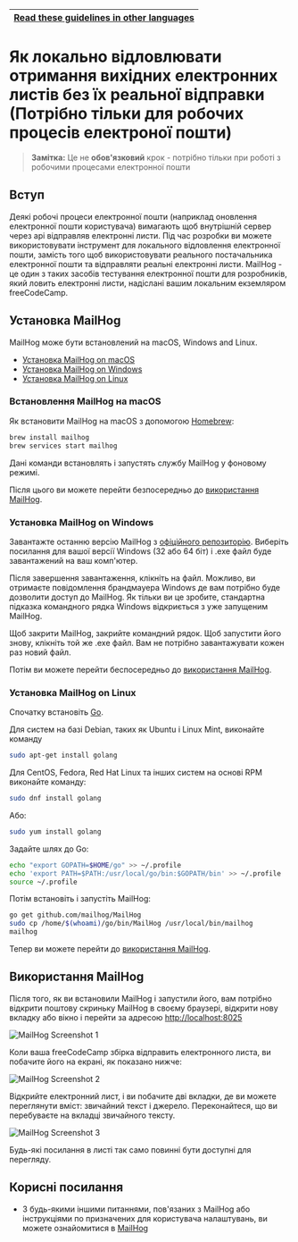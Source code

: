 <!-- do not translate this -->
| [Read these guidelines in other languages](/docs/i18n-languages) |
|-|
<!-- do not translate this -->

# Як локально відловлювати отримання вихідних електронних листів без їх реальної відправки (Потрібно тільки для робочих процесів електроної пошти)

> **Замітка:** Це не **обов'язковий** крок - потрібно тільки при роботі з робочими процесами електронної пошти

## Вступ

Деякі робочі процеси електронної пошти (наприклад оновлення електронної пошти користувача) вимагають щоб внутрішній сервер через api відправляв електронні листи. Під час розробки ви можете використовувати інструмент для локального відловлення електронної пошти, замість того щоб використовувати реального постачальника електронної пошти та відправляти реальні електронні листи. MailHog - це один з таких засобів тестування електронної пошти для розробників, який ловить електронні листи, надіслані вашим локальним екземляром freeCodeCamp.

## Установка MailHog

MailHog може бути встановлений на macOS, Windows and Linux.

- [Установка MailHog on macOS](#installing-mailhog-on-macos)
- [Установка MailHog on Windows](#installing-mailhog-on-windows)
- [Установка MailHog on Linux](#installing-mailhog-on-linux)

### Встановлення MailHog на macOS

Як встановити MailHog на macOS з допомогою [Homebrew](https://brew.sh/):

```bash
brew install mailhog
brew services start mailhog
```

Дані команди встановлять і запустять службу MailHog у фоновому режимі.

Після цього ви можете перейти безпосередньо до  [використання MailHog](#using-mailhog).

### Установка MailHog on Windows

Завантажте останню версію MailHog з  [офіційного репозиторію](https://github.com/mailhog/MailHog/releases). Виберіть посилання для вашої версії Windows (32 або 64 біт) і .exe файл буде завантажений на ваш комп'ютер.

Після завершення завантаження, клікніть на файл. Можливо, ви отримаєте повідомлення брандмауера Windows де вам потрібно буде дозволити доступ до MailHog. Як тільки ви це зробите, стандартна підказка командного рядка Windows відкриється з уже запущеним MailHog.

Щоб закрити MailHog, закрийте командний рядок. Щоб запустити його знову, клікніть той же .exe файл. Вам не потрібно завантажувати кожен раз новий файл.

Потім ви можете перейти беспосередньо до [використання MailHog](#using-mailhog).

### Установка MailHog on Linux

Спочатку встановіть [Go](https://golang.org).

Для систем на базі Debian, таких як Ubuntu і Linux Mint, виконайте команду

```bash
sudo apt-get install golang
```

Для CentOS, Fedora, Red Hat Linux та інших систем на основі RPM виконайте команду:

```bash
sudo dnf install golang
```

Або:

```bash
sudo yum install golang
```

Задайте шлях до Go:

```bash
echo "export GOPATH=$HOME/go" >> ~/.profile
echo 'export PATH=$PATH:/usr/local/go/bin:$GOPATH/bin' >> ~/.profile
source ~/.profile
```

Потім встановіть і запустіть MailHog:

```bash
go get github.com/mailhog/MailHog
sudo cp /home/$(whoami)/go/bin/MailHog /usr/local/bin/mailhog
mailhog
```

Тепер ви можете перейти до [використання MailHog](#using-mailhog).

## Використання MailHog

Після того, як ви встановили MailHog і запустили його, вам потрібно відкрити поштову скриньку MailHog в своєму браузері, відкрити нову вкладку або вікно і перейти за адресою [http://localhost:8025](http://localhost:8025)

![MailHog Screenshot 1](images/mailhog/1.jpg)

Коли ваша freeCodeCamp збірка відправить електронного листа, ви побачите його на екрані, як показано нижче:

![MailHog Screenshot 2](images/mailhog/2.jpg)

Відкрийте електронний лист, і ви побачите дві вкладки, де ви можете переглянути вміст: звичайний текст і джерело. Переконайтеся, що ви перебуваєте на вкладці звичайного тексту.

![MailHog Screenshot 3](images/mailhog/3.jpg)

Будь-які посилання в листі так само повинні бути доступні для перегляду.

## Корисні посилання

- З будь-якими іншими питаннями, пов'язаних з MailHog або інструкціями по призначених для користувача налаштувань, ви можете ознайомитися в [MailHog](https://github.com/mailhog/MailHog)